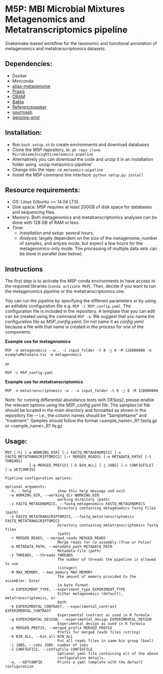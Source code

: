 # M5P: **MBI Microbial Mixtures Metagenomics and Metatranscriptomics pipeline**

Snakemake-based workflow for the taxonomic and functional annotation of metagenomics and metatranscriptomics datasets.

## Dependencies:
- Docker
- Miniconda
- [atlas-metagenome](https://github.com/metagenome-atlas/atlas)
- [Praxis](https://github.com/davidlevybooth/Praxis)
- [DRAM](https://github.com/shafferm/DRAM)
- [Bakta](https://github.com/oschwengers/bakta)
- [Referenceseeker](https://github.com/oschwengers/referenceseeker)
- [sourmash](https://github.com/sourmash-bio/sourmash)
- [genome-grist](https://github.com/dib-lab/genome-grist)

## Installation:
- Run `bash setup.sh` to create environments and download databases
- Clone the M5P repository, ie: `gh repo clone MicrobiomeInsights/metaomics-pipeline`
- Alternatively you can download the code and unzip it in an installation folder using `unzip metaomics-pipeline'
- Change into the repo: `cd metaomics-pipeline`
- Install the M5P command line interface: `python setup.py install`

## Resource requirements:
- OS: Linux (Ubuntu >= 14.04 LTS).
- Disk space: M5P requires at least 200GB of disk space for databases and sequencing files.
- Memory: Both metagenomics and metatranscriptomics analyses can be done with 128 GB of RAM or less.
- Time:
  - *Installation and setup*: several hours.
  - *Analysis*: largely dependent on the size of the metagenome, number of samples, and anlysis mode, but expect a few hours for the metagenomics-only mode. The processing of multiple data sets can be done in parallel (see below).

## Instructions

The first step is to activate the M5P conda environments to have access to the required libraries (`conda activate M5P`). Then, decide if you want to run the metagenomics pipeline or the metatranscriptomics one. 

You can run the pipeline by specifying the different parameters or by using an editable configuration file e.g. `M5P -c M5P_config.yaml`. The configuration file is included in the repository. A template that you can edit can be created using the command `M5P -a`.
We suggest that you name the configuration file as *M5P_config.yaml*. Do not name it as *config.yaml* because a file with that name is created in the process for one of the components.


**Example use for metagenomics**

`M5P -e metagenomics - w . -i input_folder -t 8 -j 6 -M 128000000 -m exampleMetadata.tsv -e metagenomics`

or 

`M5P -c M5P_config.yaml`


**Example use for metatranscriptomics**

`M5P -e metatranscriptomics -w . -x input_folder -t 8 -j 8 -M 128000000`

Note: for running differential abundance tests with DESeq2, please enable the relevant options using the M5P_config.yaml file. The samples.txt file should be located in the main directory and formatted as shown in the repository file -- i.e., the column names should be "SampleName" and "treatment".
Samples should follow the format <sample_name>_R?.fastq.gz or <sample_name>_R?.fq.gz


## Usage:
```
M5P [-h] [-w WORKING_DIR] [-i FASTQ_METAGENOMICS] [-x FASTQ_METATRANSCRIPTOMICS] [-r MERGED_READS] [-m METADATA_PATH] [-t THREADS]
           [-p MERGED_PREFIX] [-b BIN_ALL] [-j JOBS] [-c CONFIGFILE] [-a GETCONFIG] 

Pipeline configuration options:

optional arguments:
  -h, --help            show this help message and exit
  -w WORKING_DIR, --working_dir WORKING_DIR
                        working directory (path)
  -i FASTQ_METAGENOMICS, --fastq_metagenomics FASTQ_METAGENOMICS
                        Directory containing metagenomics fastq files (path)
  -x FASTQ_METATRANSCRIPTOMICS, --fastq_metatranscriptomics FASTQ_METATRANSCRIPTOMICS
                        Directory containing metatranscriptomics fastq files
                        (path)
  -r MERGED_READS, --merged_reads MERGED_READS
                        Merge reads for co-assembly (True or False)
  -m METADATA_PATH, --metadata_path METADATA_PATH
                        Metadata file (path)
  -t THREADS, --threads THREADS
                        The number of threads the pipeline is allowed to use
                        (integer)
  -M MAX_MEMORY, --max_memory MAX_MEMORY
                        The amount of memory provided to the assembler. Enter
                        in byte format.
  -e EXPERIMENT_TYPE, --experiment_type EXPERIMENT_TYPE
                        Either metagenomics (default), metatranscriptomics, or
                        both
  -k EXPERIMENTAL_CONTRAST, --experimental_contrast EXPERIMENTAL_CONTRAST
                        Experimental contrast as used in R formula
  -g EXPERIMENTAL_DESIGN, --experimental_design EXPERIMENTAL_DESIGN
                        Experimental design as used in R formula
  -p MERGED_PREFIX, --merged_prefix MERGED_PREFIX
                        Prefix for merged reads files (string)
  -b BIN_ALL, --bin_all BIN_ALL
                        Put all reads files in same bin group (bool)
  -j JOBS, --jobs JOBS  number of jobs
  -c CONFIGFILE, --configfile CONFIGFILE
                        optional yaml file containing all of the above
                        configuration details.
  -a, --GETCONFIG       Prints a yaml template with the default configuration
   ```
